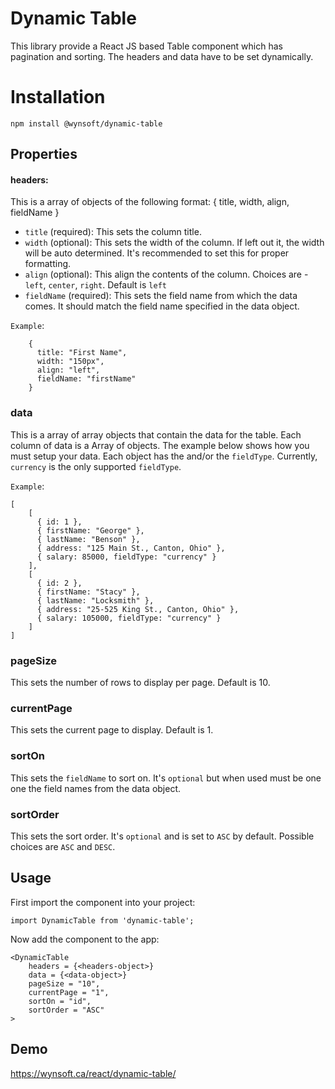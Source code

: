 # Dynamic Table

This library provide a React JS based Table component which has pagination and sorting. The headers and data have to be set dynamically.

# Installation

```
npm install @wynsoft/dynamic-table
```

## Properties

#### headers:

This is a array of objects of the following format:
{
title,
width,
align,
fieldName
}

- `title` (required): This sets the column title.
- `width` (optional): This sets the width of the column. If left out it, the width will be auto determined. It's recommended to set this for proper formatting.
- `align` (optional): This align the contents of the column. Choices are - `left`, `center`, `right`. Default is `left`
- `fieldName` (required): This sets the field name from which the data comes. It should match the field name specified in the data object.

`Example`:

```
    {
      title: "First Name",
      width: "150px",
      align: "left",
      fieldName: "firstName"
    }
```

### data

This is a array of array objects that contain the data for the table. Each column of data is a Array of objects. The example below shows how you must setup your data. Each object has the and/or the `fieldType`. Currently, `currency` is the only supported `fieldType`.

`Example`:

```
[
    [
      { id: 1 },
      { firstName: "George" },
      { lastName: "Benson" },
      { address: "125 Main St., Canton, Ohio" },
      { salary: 85000, fieldType: "currency" }
    ],
    [
      { id: 2 },
      { firstName: "Stacy" },
      { lastName: "Locksmith" },
      { address: "25-525 King St., Canton, Ohio" },
      { salary: 105000, fieldType: "currency" }
    ]
]
```

### pageSize

This sets the number of rows to display per page. Default is 10.

### currentPage

This sets the current page to display. Default is 1.

### sortOn

This sets the `fieldName` to sort on. It's `optional` but when used must be one one the field names from the data object.

### sortOrder

This sets the sort order. It's `optional` and is set to `ASC` by default. Possible choices are `ASC` and `DESC`.

## Usage

First import the component into your project:

```
import DynamicTable from 'dynamic-table';
```

Now add the component to the app:

```
<DynamicTable
    headers = {<headers-object>}
    data = {<data-object>}
    pageSize = "10",
    currentPage = "1",
    sortOn = "id",
    sortOrder = "ASC"
>
```

## Demo

https://wynsoft.ca/react/dynamic-table/
